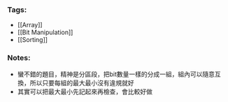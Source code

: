 ### Tags:
- [[Array]]
- [[Bit Manipulation]]
- [[Sorting]]
### Notes:
- 蠻不錯的題目，精神是分區段，把bit數量一樣的分成一組，組內可以隨意互換，所以只要每組的最大最小沒有違規就好
- 其實可以把最大最小先記起來再檢查，會比較好做